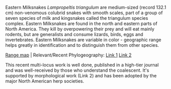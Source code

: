 Eastern Milksnakes *Lampropeltis triangulum* are medium-sized (record 132.1 cm) non-venomous colubrid snakes with smooth scales, part of a group of seven species of milk and kingsnakes called the triangulum species complex. Eastern Milksnakes are found in the north and eastern parts of North America. They kill by overpowering their prey and will eat mainly rodents, but are generalists and consume lizards, birds, eggs and invertebrates. Eastern Milksnakes are variable in color - geographic range helps greatly in identification and to distinguish them from other species.
  
[Range map](https://imgur.com/MakxiSr) | Relevant/Recent Phylogeography: [Link 1](https://academic.oup.com/sysbio/article-abstract/63/2/231/1644072) [Link 2](https://academic.oup.com/zoolinnean/article/174/2/394/2449789)

This recent multi-locus work is well done, published in a high-tier journal and was well-received by those who understand the coalescent. It's supported by morphological work (Link 2) and has been adopted by the major North American herp societies.

